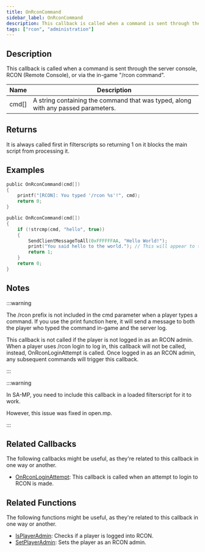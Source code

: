```yaml
---
title: OnRconCommand
sidebar_label: OnRconCommand
description: This callback is called when a command is sent through the server console, RCON, or via the in-game "/rcon command".
tags: ["rcon", "administration"]
---
```


## Description

This callback is called when a command is sent through the server console, RCON (Remote Console), or via the in-game "/rcon command".

| Name  | Description                                                                       |
| ----- | --------------------------------------------------------------------------------- |
| cmd[] | A string containing the command that was typed, along with any passed parameters. |

## Returns

It is always called first in filterscripts so returning 1 on it blocks the main script from processing it.

## Examples

```c
public OnRconCommand(cmd[])
{
    printf("[RCON]: You typed '/rcon %s'!", cmd);
    return 0;
}

public OnRconCommand(cmd[])
{
    if (!strcmp(cmd, "hello", true))
    {
        SendClientMessageToAll(0xFFFFFFAA, "Hello World!");
        print("You said hello to the world."); // This will appear to the player who typed the rcon command in the chat in white
        return 1;
    }
    return 0;
}
```

## Notes

:::warning

The /rcon prefix is not included in the cmd parameter when a player types a command. If you use the print function here, it will send a message to both the player who typed the command in-game and the server log.

This callback is not called if the player is not logged in as an RCON admin. When a player uses /rcon login to log in, this callback will not be called, instead, OnRconLoginAttempt is called. Once logged in as an RCON admin, any subsequent commands will trigger this callback.

:::

:::warning

In SA-MP, you need to include this callback in a loaded filterscript for it to work.

However, this issue was fixed in open.mp.

:::

## Related Callbacks

The following callbacks might be useful, as they're related to this callback in one way or another.

- [OnRconLoginAttempt](OnRconLoginAttempt): This callback is called when an attempt to login to RCON is made.

## Related Functions

The following functions might be useful, as they're related to this callback in one way or another.

- [IsPlayerAdmin](../functions/IsPlayerAdmin): Checks if a player is logged into RCON.
- [SetPlayerAdmin](../functions/SetPlayerAdmin): Sets the player as an RCON admin.
